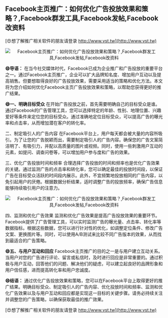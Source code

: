 ## **Facebook主页推广：如何优化广告投放效果和策略？,Facebook群发工具,Facebook发帖,Facebook改资料**

[😍想了解推广相关软件的朋友请登录 http://www.vst.tw](http://www.vst.tw)

 <center><img src="https://vst.tw/MP4/tuiguang/png/7.png" alt="Facebook主页推广：如何优化广告投放效果和策略？,Facebook群发工具,Facebook发帖,Facebook改资料"></center>

**😄导语：**
在当今社交媒体时代，Facebook已成为企业推广和广告投放的重要平台之一。通过Facebook主页推广，企业可以扩大品牌知名度、增加用户互动以及提高销售。但要想取得良好的广告投放效果，需要采用适当的策略和优化方法。本文将为您介绍如何优化Facebook主页广告投放效果和策略，以帮助您获得更好的推广结果。

**😄一、明确目标受众**
在开始广告投放之前，首先需要明确自己的目标受众是谁。通过Facebook的广告管理工具，您可以选择特定的年龄、性别、地理位置、兴趣爱好等条件来定位您的目标受众。通过准确地定位目标受众，可以提高广告的曝光率和点击率，从而增加潜在客户的转化率。

二、制定吸引人的广告内容
在Facebook平台上，用户每天都会被大量的内容所吸引。为了让您的广告脱颖而出，需要制定吸引人的广告内容。确保您的广告文案简洁明了、有吸引力，并配以高质量的图片或视频。同时，使用一些刺激用户互动的元素，如提问、调查问卷等，可以增加用户参与度和广告的效果。

三、优化广告投放时间和频率
合理选择广告投放的时间和频率也是优化广告效果的关键。通过监测广告的点击率和转化率，您可以确定最佳的投放时间段，以保证广告在目标受众活跃的时间段内展示。此外，不宜频繁地投放相同的广告内容，以免引起用户的厌倦。根据数据分析结果，适时调整广告的投放频率，确保广告信息能够持续吸引用户的注意力。

 <center><img src="https://vst.tw/MP4/tuiguang/png/2.png" alt="Facebook主页推广：如何优化广告投放效果和策略？,Facebook群发工具,Facebook发帖,Facebook改资料"></center>

四、监测和优化广告效果
监测和优化广告效果是提高广告投放效果的重要环节。Facebook提供了广告管理工具，可以实时监测广告的曝光量、点击率、转化率等数据指标。根据这些数据，您可以进行针对性的优化，如调整定位条件、修改广告文案、更换图片等。同时，可以使用A/B测试来比较不同广告版本的效果，从而找到最适合的广告策略。

**😄五、与用户互动和回应**
Facebook主页推广的目的之一是与用户建立互动关系。当用户对您的广告进行评论、留言或私信时，及时进行回应是非常重要的。通过积极与用户互动，回答他们的问题、解决他们的疑虑，可以建立起良好的品牌形象和用户信任感，进而提高转化率和用户忠诚度。

**😄结语：**
通过优化广告投放效果和策略，您可以在Facebook平台上取得更好的推广结果。明确目标受众、制定吸引人的广告内容、优化投放时间和频率、监测和优化广告效果以及与用户互动和回应都是实现这一目标的关键步骤。请务必持续关注并调整您的广告策略，以确保获取最佳的推广效果。

[😍想了解推广相关软件的朋友请登录 http://www.vst.tw](http://www.vst.tw)




